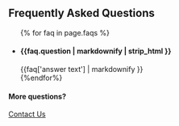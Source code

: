 <section id="faqs" class="faqs" style="padding-top: 80px; padding-bottom: 80px"> <!--FAQS-->
  <div class="wave offwhite-bg">
  </div>
  <div class="container box-bg">
    <h2 class="alt-header">Frequently Asked Questions</h2>
    <ul class="collapsible">
      {% for faq in page.faqs %}
      <div class="row"><li {% if forloop.first %} class="open" {% endif %}>
        <div class="col-xs-9 col-xs-offset-2 col-sm-10 col-sm-offset-1">
          <h4>{{faq.question | markdownify | strip_html }}</h4>
        </div>
        <div class="col-xs-9 col-xs-offset-2 col-sm-10 col-sm-offset-1">
          <div class="answer">{{faq['answer text'] | markdownify }}</div>
        </div>
      </li></div>
      {%endfor%}
    </ul>
    <h4 class="alt-header">More questions?</h4>
    <a href="mailto:{{site['Contact email']}}" class="btn btn-green"><span>Contact Us</span></a>
  </div>
</section>
